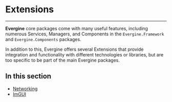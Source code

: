 # Extensions
---
**Evergine** core packages come with many useful features, including numerous Services, Managers, and Components in the `Evergine.Framework` and `Evergine.Components` packages.

In addition to this, Evergine offers several Extensions that provide integration and functionality with different technologies or libraries, but are too specific to be part of the main Evergine packages.

## In this section

* [Networking](networking.md)
* [ImGUI](imgui/index.md)